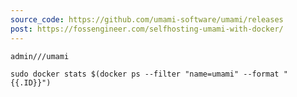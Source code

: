 ```yaml
---
source_code: https://github.com/umami-software/umami/releases
post: https://fossengineer.com/selfhosting-umami-with-docker/
---
```


`admin///umami`

`sudo docker stats $(docker ps --filter "name=umami" --format "{{.ID}}")`